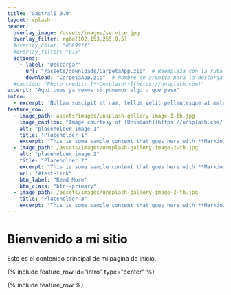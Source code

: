 ```yaml
---
title: "Gastrali 0.0"
layout: splash
header:
  overlay_image: /assets/images/service.jpg
  overlay_filter: rgba(102,153,255,0.5)
  #overlay_color: "#6699ff"
  #overlay_filter: "0.5"
  actions:
    - label: "Descargar"
      url: "/assets/downloads/CarpetaApp.zip"  # Reemplaza con la ruta correcta de tu archivo zip
      download: "CarpetaApp.zip"  # Nombre de archivo para la descarga
  #caption: "Photo credit: [**Unsplash**](https://unsplash.com)"
excerpt: "Aquí pues ya vemos si ponemos algo o que pasa"
intro: 
  - excerpt: 'Nullam suscipit et nam, tellus velit pellentesque at malesuada, enim eaque. Quis nulla, netus tempor in diam gravida tincidunt, *proin faucibus* voluptate felis id sollicitudin. Centered with `type="center"`'
feature_row:
  - image_path: assets/images/unsplash-gallery-image-1-th.jpg
    image_caption: "Image courtesy of [Unsplash](https://unsplash.com/)"
    alt: "placeholder image 1"
    title: "Placeholder 1"
    excerpt: "This is some sample content that goes here with **Markdown** formatting."
  - image_path: /assets/images/unsplash-gallery-image-2-th.jpg
    alt: "placeholder image 2"
    title: "Placeholder 2"
    excerpt: "This is some sample content that goes here with **Markdown** formatting."
    url: "#test-link"
    btn_label: "Read More"
    btn_class: "btn--primary"
  - image_path: /assets/images/unsplash-gallery-image-3-th.jpg
    title: "Placeholder 3"
    excerpt: "This is some sample content that goes here with **Markdown** formatting."
---
```


# Bienvenido a mi sitio

Esto es el contenido principal de mi página de inicio.

{% include feature_row id="intro" type="center" %}

{% include feature_row %}
